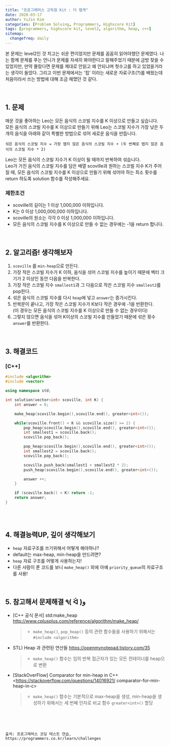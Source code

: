```yaml
---
title: "프로그래머스 고득점 Kit : 더 맵게"
date: 2020-03-17
author: YuJin Kim
categories: [Problem Solving, Programmers, Highscore Kit]
tags: [programmers, highscore kit, level2, algorithm, heap, c++]
sitemap:
  changefreq: daily
---
```


본 문제는 level2인 것 치고는 쉬운 편이었지만 문제를 꼼꼼히 읽어야했던 문제였다. 나는 함께 문제를 푸는 언니가 문제를 자세히 봐야한다고 말해주었기 때문에 금방 찾을 수 있었지만, 만약 몰랐다면 문제를 제대로 안읽고 왜 안되냐며 헛수고를 하고 있었을거라는 생각이 들었다. 그리고 이번 문제에서는 '힙' 이라는 새로운 자료구조(?)를 배웠는데 처음이라서 쓰는 방법에 대해 조금 헤맸던 것 같다.  
<br/>
<br/>

## 1. 문제

매운 것을 좋아하는 Leo는 모든 음식의 스코빌 지수를 K 이상으로 만들고 싶습니다.  
모든 음식의 스코빌 지수를 K 이상으로 만들기 위해 Leo는 스코빌 지수가 가장 낮은 두 개의 음식을 아래와 같이 특별한 방법으로 섞어 새로운 음식을 만듭니다.

```
섞은 음식의 스코빌 지수 = 가장 맵지 않은 음식의 스코빌 지수 + (두 번째로 맵지 않은 음식의 스코빌 지수 * 2)
```

Leo는 모든 음식의 스코빌 지수가 K 이상이 될 때까지 반복하여 섞습니다.  
Leo가 가진 음식의 스코빌 지수를 담은 배열 scoville과 원하는 스코빌 지수 K가 주어질 때, 모든 음식의 스코빌 지수를 K 이상으로 만들기 위해 섞어야 하는 최소 횟수를 return 하도록 solution 함수를 작성해주세요.

### 제한조건

- scoville의 길이는 1 이상 1,000,000 이하입니다.
- K는 0 이상 1,000,000,000 이하입니다.
- scoville의 원소는 각각 0 이상 1,000,000 이하입니다.
- 모든 음식의 스코빌 지수를 K 이상으로 만들 수 없는 경우에는 -1을 return 합니다.
  <br/><br/><br/>

## 2. 알고리즘! 생각해보자

1. `scoville` 를 `min-heap`으로 만든다.
2. 가장 작은 스코빌 지수가 K 이하, 음식을 섞어 스코빌 지수를 높이기 때문에 벡터 크기가 2 이상인 동안 다음을 반복한다.
3. 가장 작은 스코빌 지수 `smallest1`과 그 다음으로 작은 스코빌 지수 `smallest2`를 pop한다.
4. 섞은 음식의 스코빌 지수를 다시 `heap`에 넣고 `answer`는 증가시킨다.
5. 반복문이 끝나고, 가장 작은 스코빌 지수가 K보다 작은 경우에 -1을 반환한다.  
   (이 경우는 모든 음식의 스코빌 지수를 K 이상으로 만들 수 없는 경우이다)
6. 그렇지 않으면 음식을 섞어 K이상의 스코빌 지수를 만들었기 때문에 섞은 횟수 `answer`를 반환한다.  
   <br/><br/>

## 3. 해결코드

### [C++]

```c++
#include <algorithm>
#include <vector>

using namespace std;

int solution(vector<int> scoville, int K) {
    int answer = 0;

    make_heap(scoville.begin(),scoville.end(), greater<int>());

    while(scoville.front() < K && scoville.size() >= 2) {
        pop_heap(scoville.begin(),scoville.end(), greater<int>());
        int smallest1 = scoville.back();
        scoville.pop_back();

        pop_heap(scoville.begin(),scoville.end(), greater<int>());
        int smallest2 = scoville.back();
        scoville.pop_back();

        scoville.push_back(smallest1 + smallest2 * 2);
        push_heap(scoville.begin(),scoville.end(), greater<int>());

        answer ++;
    }

    if (scoville.back() < K) return -1;
    return answer;
}
```

<br/><br/>

## 4. 해결능력UP, 깊이 생각해보기

- `heap` 자료구조를 쓰기위해서 어떻게 해야하나?
- default는 max-heap, min-heap을 만드려면?
- `heap` 자료 구조를 어떻게 사용하는지!
- 다른 사람이 푼 코드를 보니 `make_heap()` 외에 아예 `priority_queue`의 자료구조를 사용!
  <br/><br/><br/>

## 5. 참고해서 문제해결 ٩( ᐛ )و

- [C++ 공식 문서] std:make_heap <http://www.cplusplus.com/reference/algorithm/make_heap/>
  > - `make_heap()`, `pop_heap()` 등의 관련 함수들을 사용하기 위해서는 `#include <algorithm>`
- STL) Heap 과 관련된 연산들 <https://openmynotepad.tistory.com/35>
  > - `make_heap()` 함수는 임의 반복 접근자가 있는 모든 컨테이너를 heap으로 변환
- [StackOverFlow] Comparator for min-heap in C++  
   <https://stackoverflow.com/questions/14016921/ comparator-for-min-heap-in-c>
  > - `make_heap()` 함수는 기본적으로 max-heap을 생성, min-heap을 생성하기 위해서는 세 번째 인자로 비교 함수 `greater<int>()` 할당

<br/><br/><br/>

```
출처: 프로그래머스 코딩 테스트 연습, https://programmers.co.kr/learn/challenges
```
